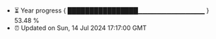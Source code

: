 - ⏳ Year progress { ████████████████▁▁▁▁▁▁▁▁▁▁▁▁▁▁ } 53.48 %
- ⏰ Updated on Sun, 14 Jul 2024 17:17:00 GMT

